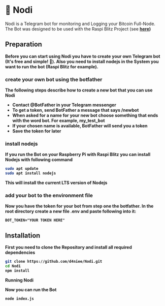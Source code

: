 # 🤖 Nodi
Nodi is a Telegram bot for monitoring and Logging your Bitcoin Full-Node. The Bot was designed to be used with the Raspi Blitz Project (see <a href="https://github.com/raspiblitz/raspiblitz"><b>here<b></a>)

## Preparation

Before you can start using Nodi you have to create your own Telegram bot (It's free and simple! 🎉). Also you need to install nodejs in the System you want to run the bot (Raspi Blitz for example).

### create your own bot using the botfather

The following steps describe how to create a new bot that you can use Nodi

- Contact @BotFather in your Telegram messenger
- To get a token, send BotFather a message that says /newbot
- When asked for a name for your new bot choose something that ends with the word bot. For example, my_test_bot
- If your chosen name is available, BotFather will send you a token
- Save the token for later

### install nodejs

If you run the Bot on your Raspberry Pi with Raspi Blitz you can install Nodejs with following command
```bash
sudo apt update
sudo apt install nodejs
```
This will install the current LTS version of Nodejs

### add your bot to the environment file

Now you have the token for your bot from step one the botfather. In the root directory create a new file .env and paste following into it:
```env
BOT_TOKEN="YOUR TOKEN HERE"
```

## Installation

First you need to clone the Repository and install all required dependencies
```bash
git clone https://github.com/d4niee/Nodi.git
cd Nodi
npm install
```
Running Nodi

Now you can run the Bot
```bash
node index.js
```
